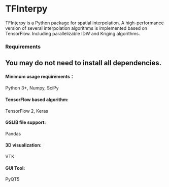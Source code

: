 # TFInterpy
TFInterpy is a Python package for spatial interpolation. A high-performance version of several interpolation algorithms is implemented based on TensorFlow. Including parallelizable IDW and Kriging algorithms.

### Requirements
You may do not need to install all dependencies.
-----
#### Minimum usage requirements：  
Python 3+, Numpy, SciPy  
#### TensorFlow based algorithm:  
TensorFlow 2, Keras  
#### GSLIB file support:  
Pandas  
#### 3D visualization:  
VTK  
#### GUI Tool:  
PyQT5  

